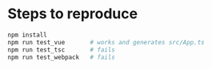 # Steps to reproduce

```bash
npm install
npm run test_vue       # works and generates src/App.ts
npm run test_tsc       # fails
npm run test_webpack   # fails
```
